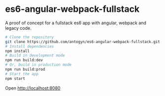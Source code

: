 # es6-angular-webpack-fullstack
A proof of concept for a fullstack es6 app with angular, webpack and legacy code.
```sh
# Clone the repository
git clone https://github.com/antogyn/es6-angular-webpack-fullstack.git
# Install dependencies
npm install
# Build in development mode
npm run build:dev
# Or, build in production mode
npm run build:prod
# Start the app
npm start
```

Open [http://localhost:8080](http://localhost:8080)
